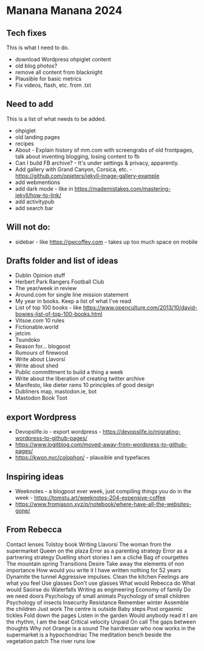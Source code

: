 # Manana Manana 2024

## Tech fixes

This is what I need to do.

- download Wordpress ohpiglet content
- old blog photos?
- remove all content from blacknight
- Plausible for basic metrics
- Fix videos, flash, etc. from .txt

## Need to add

This is a list of what needs to be added.

- ohpiglet
- old landing pages
- recipes
- About - Explain history of mm.com with screengrabs of old frontpages, talk about inventing blogging, losing content to fb
- Can I build FB archive? - It's under settings & privacy, apparently.
- Add gallery with Grand Canyon, Corsica, etc. - https://github.com/opieters/jekyll-image-gallery-example
- add webmentions
- add dark mode - like in https://mademistakes.com/mastering-jekyll/how-to-link/
- add activitypub
- add search bar

## Will not do:

- sidebar - like https://gwcoffey.com - takes up too much space on mobile
 
## Drafts folder and list of ideas

- Dublin Opinion stuff
- Herbert Park Rangers Football Club
- The year/week in review
- Around.com for single line mission statement
- My year in books. Keep a list of what I've read
- List of top 100 books - like https://www.openculture.com/2013/10/david-bowies-list-of-top-100-books.html
- Vitsoe.com 10 rules
- Fictionable.world
- jetcim
- Tsundoko
- Reason for... blogpost
- Rumours of firewood
- Write about Llavorsí
- Write about shed
- Public committment to build a thing a week
- Write about the liberation of creating twitter archive
- Manifesto, like dieter rams 10 principles of good design
- Dubliners map, mastodon.ie, bot
- Mastodon Book Toot

## export Wordpress

- Devopslife.io - export wordpress - https://devopslife.io/migrating-wordpress-to-github-pages/
- https://www.logitblog.com/moved-away-from-wordpress-to-github-pages/ 
- https://kwon.nyc/colophon/ - plausible and typefaces

## Inspiring ideas

- Weeknotes - a blogpost ever week, just compiling things you do in the week - https://tomstu.art/weeknotes-204-expensive-coffee
- https://www.fromjason.xyz/p/notebook/where-have-all-the-websites-gone/
## From Rebecca

Contact lenses
Tolstoy book
Writing
Llavorsí
The woman from the supermarket
Queen on the plaza
Error as a parenting strategy
Error as a partnering strategy
Duelling short stories
I am a cliché
Bag of courgettes
The mountain spring
Transitions
Desire
Take away the elements of non importance
How would you write it
I have written nothing for 52 years
Dynamite the tunnel
Aggressive impulses.
Clean the kitchen
Feelings are what you feel
Use glasses
Don't use glasses
What would Rebecca do
What would Saoirse do
Waterfalls
Writing as engineering
Economy of family
Do we need doors
Psychology of small animals
Psychology of small children
Psychology of insects
Insecurity
Resistance
Remember winter
Assemble the children
Just work
The centre is outside
Baby steps
Post orgasmic tickles
Fold down the pages
Listen in the garden
Would anybody read it
I am the rhythm, I am the beat
Critical velocity
Unpaid On call
The gaps between thoughts
Why not
Orange is a sound
The hairdresser who now works in the supermarket is a hypochondriac
The meditation bench beside the vegetation patch
The river runs low
